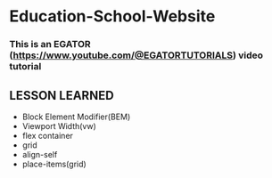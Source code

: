 # Education-School-Website

### This is an EGATOR (https://www.youtube.com/@EGATORTUTORIALS) video tutorial

## LESSON LEARNED

- Block Element Modifier(BEM)
- Viewport Width(vw)
- flex container
- grid
- align-self
- place-items(grid)